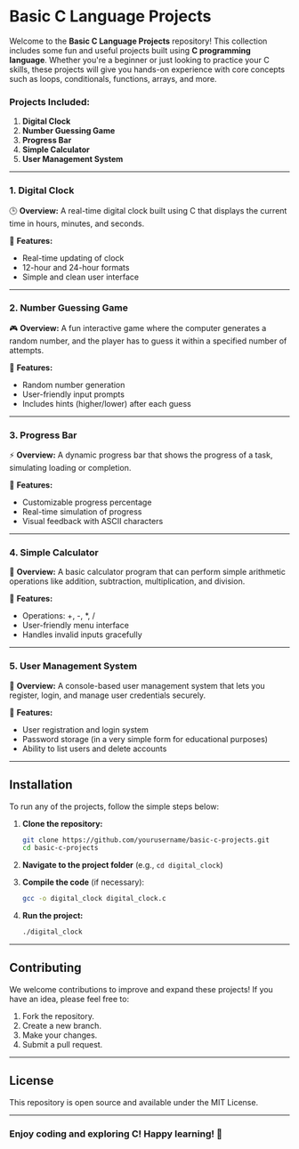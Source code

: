 
# Basic C Language Projects

Welcome to the **Basic C Language Projects** repository! This collection includes some fun and useful projects built using **C programming language**. Whether you're a beginner or just looking to practice your C skills, these projects will give you hands-on experience with core concepts such as loops, conditionals, functions, arrays, and more.

### Projects Included:
1. **Digital Clock**
2. **Number Guessing Game**
3. **Progress Bar**
4. **Simple Calculator**
5. **User Management System**

---

### 1. Digital Clock
🕒 **Overview:** A real-time digital clock built using C that displays the current time in hours, minutes, and seconds.

📌 **Features:**
- Real-time updating of clock
- 12-hour and 24-hour formats
- Simple and clean user interface

---

### 2. Number Guessing Game
🎮 **Overview:** A fun interactive game where the computer generates a random number, and the player has to guess it within a specified number of attempts.

📌 **Features:**
- Random number generation
- User-friendly input prompts
- Includes hints (higher/lower) after each guess

---

### 3. Progress Bar
⚡ **Overview:** A dynamic progress bar that shows the progress of a task, simulating loading or completion.

📌 **Features:**
- Customizable progress percentage
- Real-time simulation of progress
- Visual feedback with ASCII characters

---

### 4. Simple Calculator
🧮 **Overview:** A basic calculator program that can perform simple arithmetic operations like addition, subtraction, multiplication, and division.

📌 **Features:**
- Operations: +, -, *, /
- User-friendly menu interface
- Handles invalid inputs gracefully

---

### 5. User Management System
🔑 **Overview:** A console-based user management system that lets you register, login, and manage user credentials securely.

📌 **Features:**
- User registration and login system
- Password storage (in a very simple form for educational purposes)
- Ability to list users and delete accounts

---

## Installation

To run any of the projects, follow the simple steps below:

1. **Clone the repository:**
   ```bash
   git clone https://github.com/yourusername/basic-c-projects.git
   cd basic-c-projects
   ```

2. **Navigate to the project folder** (e.g., `cd digital_clock`)

3. **Compile the code** (if necessary):
   ```bash
   gcc -o digital_clock digital_clock.c
   ```

4. **Run the project:**
   ```bash
   ./digital_clock
   ```

---

## Contributing

We welcome contributions to improve and expand these projects! If you have an idea, please feel free to:

1. Fork the repository.
2. Create a new branch.
3. Make your changes.
4. Submit a pull request.

---

## License

This repository is open source and available under the MIT License.

---

### Enjoy coding and exploring C! Happy learning! 🚀
